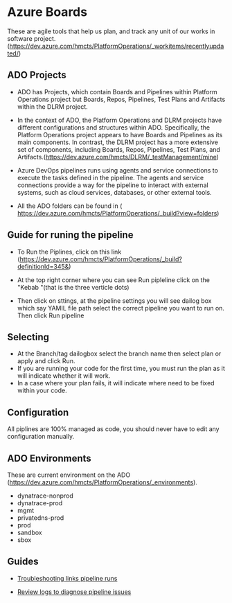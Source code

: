 # Azure Boards 
These are agile tools that help us plan, and track any unit of  our works in software project. (https://dev.azure.com/hmcts/PlatformOperations/_workitems/recentlyupdated/)


##  ADO Projects

- ADO has Projects, which contain Boards and Pipelines within Platform Operations project but Boards, Repos, Pipelines, Test Plans and Artifacts within the DLRM project.

 - In the context of ADO, the Platform Operations and DLRM projects have different configurations and structures within ADO. Specifically, the Platform Operations project appears to have Boards and Pipelines as its main components. In contrast, the DLRM project has a more extensive set of components, including Boards, Repos, Pipelines, Test Plans, and Artifacts.(https://dev.azure.com/hmcts/DLRM/_testManagement/mine)

 - Azure DevOps pipelines runs using agents and service connections to execute the tasks defined in the pipeline. The agents and service connections provide a way for the pipeline to interact with external systems, such as cloud services, databases, or other external tools.

- All the ADO folders can be found in ( https://dev.azure.com/hmcts/PlatformOperations/_build?view=folders)

## Guide for runing  the  pipeline

- To Run the  Piplines, click on this link (https://dev.azure.com/hmcts/PlatformOperations/_build?definitionId=345&)

- At the top right corner where you can see Run pipleline click on the "Kebab "(that is the three verticle dots)   

- Then click on sttings, at the pipeline settings you will see dailog box which say YAMIL file path select the correct pipeline you want to run on. Then click Run pipeline
  
## Selecting 

- At the Branch/tag dailogbox select the branch name then  select plan or 
apply  and click Run.
- If you are running your code for the first time, you must run the plan as  it will indicate whether it will work. 
- In a case where your plan fails, it will indicate where need to be 
fixed within your code.
 
## Configuration

All piplines  are 100% managed as code, you should never 
have to edit any configuration manually.
 
## ADO Environments

These are current environment on the ADO (https://dev.azure.com/hmcts/PlatformOperations/_environments).

- dynatrace-nonprod
- dynatrace-prod
- mgmt
- privatedns-prod
- prod
- sandbox
- sbox
  

## Guides

- [Troubleshooting links pipeline runs ]( https://learn.microsoft.com/en-us/azure/devops/pipelines/troubleshooting/troubleshooting?view=azure-devops)
  
- [Review logs to diagnose pipeline issues](https://learn.microsoft.com/en-us/azure/devops/pipelines/troubleshooting/review-logs?view=azure-devops)
  
